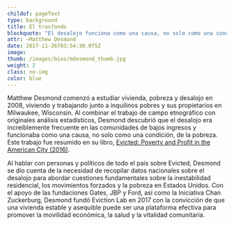 ```yaml
---
childof: pageText
type: background
title: El trasfondo 
blockquote: "El desalojo funciona como una causa, no solo como una condición de pobreza." 
attr: —Matthew Desmond
date: 2017-11-26T03:54:30.075Z
image: 
thumb: /images/bios/mdesmond_thumb.jpg
weight: 2
class: no-img
color: blue
---
```

Matthew Desmond comenzó a estudiar vivienda, pobreza y desalojo en 2008, viviendo y trabajando junto a inquilinos pobres y sus propietarios en Milwaukee, Wisconsin. Al combinar el trabajo de campo etnográfico con originales análisis estadísticos, Desmond descubrió que el desalojo era increíblemente frecuente en las comunidades de bajos ingresos y funcionaba como una causa, no solo como una condición, de la pobreza. Este trabajo fue resumido en su libro, <a class="ital" href="https://www.penguinrandomhouse.com/books/247816/evicted-by-matthew-desmond/9780553447453/" target="_blank">Evicted: Poverty and Profit in the American City (2016)</a>.

Al hablar con personas y políticos de todo el país sobre <span class="ital">Evicted</span>, Desmond se dio cuenta de la necesidad de recopilar datos nacionales sobre el desalojo para abordar cuestiones fundamentales sobre la inestabilidad residencial, los movimientos forzados y la pobreza en Estados Unidos. Con el apoyo de las fundaciones Gates, JBP y Ford, así como la Iniciativa Chan Zuckerburg, Desmond fundó Eviction Lab en 2017 con la convicción de que una vivienda estable y asequible puede ser una plataforma efectiva para promover la movilidad económica, la salud y la vitalidad comunitaria.


